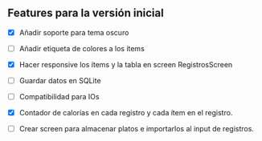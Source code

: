 ## Features para la versión inicial

- [x] Añadir soporte para tema oscuro
- [ ] Añadir etiqueta de colores a los ítems
- [x] Hacer responsive los ítems y la tabla en screen RegistrosScreen
- [ ] Guardar datos en SQLite
- [ ] Compatibilidad para IOs
- [x] Contador de calorías en cada registro y cada ítem en el registro.
- [ ] Crear screen para almacenar platos e importarlos al input de registros.



